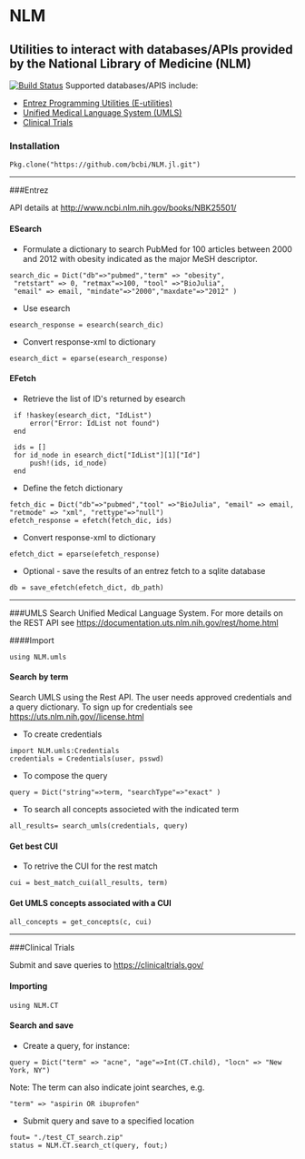 <!--
@Author: isa
@Date:   2016-05-13T16:37:00-04:00
@Last modified by:   isa
@Last modified time: 2016-05-19T16:12:10-04:00
-->



# NLM
## Utilities to interact with databases/APIs provided by the National Library of Medicine (NLM)
[![Build Status](https://travis-ci.org/bcbi/NLM.jl.svg?branch=master)](https://travis-ci.org/bcbi/NLM.jl)
Supported databases/APIS include:

- [Entrez Programming Utilities (E-utilities)](#entrez)
- [Unified Medical Language System (UMLS)](#umls)
- [Clinical Trials](#clinical-trials)

### Installation
```{Julia}
Pkg.clone("https://github.com/bcbi/NLM.jl.git")
```
-------------------------

###Entrez

API details at  http://www.ncbi.nlm.nih.gov/books/NBK25501/

#### ESearch
- Formulate a dictionary to search PubMed for 100 articles between 2000 and 2012
with obesity indicated as the major MeSH descriptor.


 ```{Julia}
 search_dic = Dict("db"=>"pubmed","term" => "obesity",
  "retstart" => 0, "retmax"=>100, "tool" =>"BioJulia",
  "email" => email, "mindate"=>"2000","maxdate"=>"2012" )
  ```

- Use esearch

 ```{Julia}
 esearch_response = esearch(search_dic)
 ```

- Convert response-xml to dictionary

 ```{Julia}
 esearch_dict = eparse(esearch_response)
 ```
 
#### EFetch
- Retrieve the list of ID's returned by esearch
    
 ```{Julia}
  if !haskey(esearch_dict, "IdList")
      error("Error: IdList not found")
  end
  
  ids = []
  for id_node in esearch_dict["IdList"][1]["Id"]
      push!(ids, id_node)
  end
  ```

- Define the fetch dictionary

 ```{Julia}
 fetch_dic = Dict("db"=>"pubmed","tool" =>"BioJulia", "email" => email, "retmode" => "xml", "rettype"=>"null")
 efetch_response = efetch(fetch_dic, ids)
 ```

- Convert response-xml to dictionary

 ```{Julia}
 efetch_dict = eparse(efetch_response)
 ```

- Optional - save the results of an entrez fetch to a sqlite database

 ```{Julia}
 db = save_efetch(efetch_dict, db_path)
 ```
-------------------------

###UMLS
Search Unified Medical Language System. For more details on the REST API see https://documentation.uts.nlm.nih.gov/rest/home.html

####Import
```{Julia}
using NLM.umls
```

#### Search by term

Search UMLS using the Rest API. The user needs approved credentials and a query dictionary.
To sign up for credentials see https://uts.nlm.nih.gov//license.html

- To create credentials

 ```{Julia}
 import NLM.umls:Credentials
 credentials = Credentials(user, psswd)
 ```

- To compose the query

 ```{Julia}
 query = Dict("string"=>term, "searchType"=>"exact" )
 ```

- To search all concepts associeted with the indicated term

 ```{Julia}
 all_results= search_umls(credentials, query)
 ```

#### Get best CUI

- To retrive the CUI for the rest match

 ```{Julia}
 cui = best_match_cui(all_results, term)
```
#### Get UMLS concepts associated with a CUI

```{Julia}
all_concepts = get_concepts(c, cui)
```
-------------------------

###Clinical Trials

Submit and save queries to  https://clinicaltrials.gov/

#### Importing
```{Julia}
using NLM.CT
```

#### Search and save

- Create a query, for instance:

```{Julia}
query = Dict("term" => "acne", "age"=>Int(CT.child), "locn" => "New York, NY")
```
Note: The term can also indicate joint searches, e.g.

```{Julia}
"term" => "aspirin OR ibuprofen"
```
- Submit query and save to a specified location

 ```{Julia}
 fout= "./test_CT_search.zip"
 status = NLM.CT.search_ct(query, fout;)
 ```


